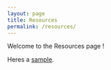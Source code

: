 ```yaml
---
layout: page
title: Resources
permalink: /resources/
---
```

Welcome to the Resources page !

Heres a [sample][samp].

[samp]: /Section03-Structures.ppt
